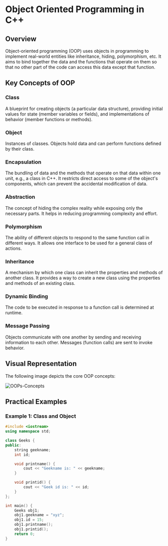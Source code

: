 # Object Oriented Programming in C++

## Overview

Object-oriented programming (OOP) uses objects in programming to implement real-world entities like inheritance, hiding, polymorphism, etc. It aims to bind together the data and the functions that operate on them so that no other part of the code can access this data except that function.

## Key Concepts of OOP

### Class

A blueprint for creating objects (a particular data structure), providing initial values for state (member variables or fields), and implementations of behavior (member functions or methods).

### Object

Instances of classes. Objects hold data and can perform functions defined by their class.

### Encapsulation

The bundling of data and the methods that operate on that data within one unit, e.g., a class in C++. It restricts direct access to some of the object's components, which can prevent the accidental modification of data.

### Abstraction

The concept of hiding the complex reality while exposing only the necessary parts. It helps in reducing programming complexity and effort.

### Polymorphism

The ability of different objects to respond to the same function call in different ways. It allows one interface to be used for a general class of actions.

### Inheritance

A mechanism by which one class can inherit the properties and methods of another class. It provides a way to create a new class using the properties and methods of an existing class.

### Dynamic Binding

The code to be executed in response to a function call is determined at runtime.

### Message Passing

Objects communicate with one another by sending and receiving information to each other. Messages (function calls) are sent to invoke behavior.

## Visual Representation

The following image depicts the core OOP concepts:

![OOPs-Concepts](https://github.com/user-attachments/assets/915fd2f6-6cb6-4b14-ac47-ae2dee274be2)

 

## Practical Examples

### Example 1: Class and Object

```cpp
#include <iostream>
using namespace std;

class Geeks {
public:
    string geekname;
    int id;

    void printname() {
        cout << "Geekname is: " << geekname;
    }

    void printid() {
        cout << "Geek id is: " << id;
    }
};

int main() {
    Geeks obj1;
    obj1.geekname = "xyz";
    obj1.id = 15;
    obj1.printname();
    obj1.printid();
    return 0;
}
